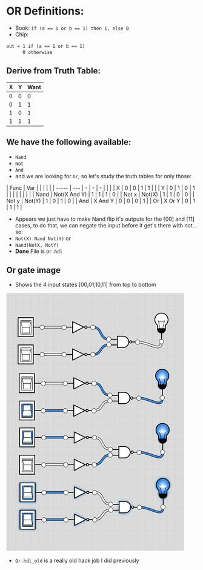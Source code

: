# OR Definitions:
- Book: `if (a == 1 or b == 1) then 1, else 0`
- Chip:
```
out = 1 if (a == 1 or b == 1)
      0 otherwise
```
## Derive from Truth Table:
| X | Y | Want |
| - | - | ---- |
| 0 | 0 | 0    |
| 0 | 1 | 1    |
| 1 | 0 | 1    |
| 1 | 1 | 1    |

## We have the following available:
- `Nand`
- `Not`
- `And`
- and we are looking for `Or`, so let's study the truth tables for only those:


| Func  | Var |   |   |   |  |
| ----- | --- | - | - | - |  |
|  | X | 0 | 0 | 1 | 1 |
|  | Y | 0 | 1 | 0 | 1 |
|  |  |  |  |  |  |
| Nand | Not(X And Y) | 1 | 1 | 1 | 0 |
| Not x | Not(X) | 1 | 1 | 0 | 0 |
| Not y | Not(Y) | 1 | 0 | 1 | 0 |
| And | X And Y | 0 | 0 | 0 | 1 |
| Or | X Or Y | 0 | 1 | 1 | 1 |

- Appears we just have to make Nand flip it's outputs for the [00] and [11] cases, to do that, we can negate the input before it get's there with not... so:
- `Not(X) Nand Not(Y)` or
- `Nand(NotX, NotY)`
- **Done** File is `Or.hdl`

## Or gate image
- Shows the 4 input states [00,01,10,11] from top to bottom

!["Or Gate"](../img/project-01.3-Or.png)

- `Or.hdl_old` is a really old hack job I did previously
